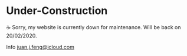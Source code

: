 # Under-Construction

:coffee:
Sorry, my website is currently down for maintenance. Will be back on 20/02/2020.

Info
juan.j.feng@icloud.com
